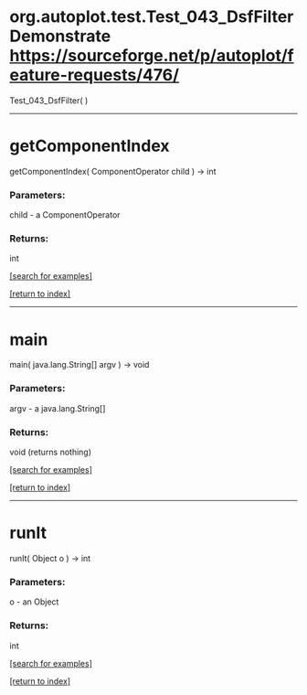 # org.autoplot.test.Test_043_DsfFilterDemonstrate https://sourceforge.net/p/autoplot/feature-requests/476/
Test_043_DsfFilter( )


***
<a name="getComponentIndex"></a>
# getComponentIndex
getComponentIndex( ComponentOperator child ) &rarr; int



### Parameters:
child - a ComponentOperator

### Returns:
int


<a href="https://github.com/autoplot/dev/search?q=getComponentIndex&unscoped_q=getComponentIndex">[search for examples]</a>

<a href="https://github.com/autoplot/documentation/blob/master/javadoc/index-all.md">[return to index]</a>

***
<a name="main"></a>
# main
main( java.lang.String[] argv ) &rarr; void



### Parameters:
argv - a java.lang.String[]

### Returns:
void (returns nothing)


<a href="https://github.com/autoplot/dev/search?q=main&unscoped_q=main">[search for examples]</a>

<a href="https://github.com/autoplot/documentation/blob/master/javadoc/index-all.md">[return to index]</a>

***
<a name="runIt"></a>
# runIt
runIt( Object o ) &rarr; int



### Parameters:
o - an Object

### Returns:
int


<a href="https://github.com/autoplot/dev/search?q=runIt&unscoped_q=runIt">[search for examples]</a>

<a href="https://github.com/autoplot/documentation/blob/master/javadoc/index-all.md">[return to index]</a>

